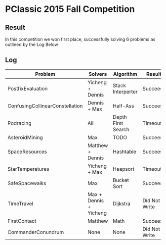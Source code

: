 # PClassic 2015 Fall Competition

## Result

In this competition we won first place, successfully solving 6 problems as
outlined by the Log Below

## Log

| Problem | Solvers | Algorithm | Result |
|---------|---------|-----------|--------|
| PostfixEvaluation | Yicheng + Dennis | Stack Interperter | Succeess |
| ConfusingCollinearConstellation | Dennis + Max | Half-Ass | Succeess |
| Podracing | All | Depth First Search | Timeout |
| AsteroidMining | Max | TODO | Succeess |
| SpaceResources | Matthew + Dennis | Hashtable | Succeess |
| StarTemperatures | Yicheng + Max | Heapsort | Timeout |
| SafeSpacewalks | Max | Bucket Sort | Succeess |
| TimeTravel | Max + Dennis + Yicheng | Dijkstra | Did Not Write |
| FirstContact | Matthew | Math | Succeess |
| CommanderConundrum | None | None | Did Not Write |
